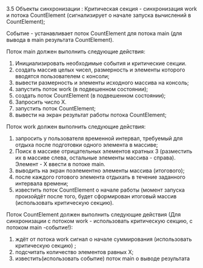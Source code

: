 3.5 Объекты синхронизации :
Критическая секция - синхронизация work и потока CountElement (сигнализирует о начале запуска вычислений в CountElement);

Событие - устанавливает поток CountElement для потока main (для вывода в main результата CountElement).

Поток main должен выполнить следующие действия:
1. Инициализировать необходимые события и критические секции.
2. создать массив целых чисел, размерность и элементы которого вводятся пользователем с консоли;
3. вывести размерность и элементы исходного массива на консоль;
4. запустить поток work (в подвешенном состоянии);
5. создать поток CountElement (в подвешенном состоянии);
6. Запросить число X.
7. запустить поток CountElement;
8. вывести на экран результат работы потока CountElement;

Поток work должен выполнить следующие действия:
1. запросить у пользователя временной интервал, требуемый для отдыха после подготовки одного элемента в массиве;
2. Поиск в массиве отрицательных элементов кратных 3 (разместить их в массиве слева, остальные элементы массива - справа). Элемент - X ввести в потоке main.
3. выводить на экран поэлементно элементы массива (итогового);
4. после каждого готового элемента отдыхать в течение заданного интервала времени;
5. известить поток CountElement о начале работы (момент запуска произойдёт после того, будет сформирован итоговый массив (использовать критическую секцию). 

Поток CountElement должен выполнить следующие действия (Для синхронизации с потоком work - использовать критическую секцию, с потоком main -событие!):
1. ждёт от потока work сигнал о начале суммирования (использовать критическую секцию) ;
2. подсчитать количество элементов равных X;
3. известить(использовать событие) поток main о выводе результата